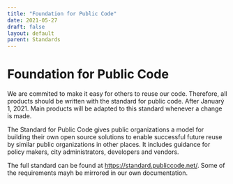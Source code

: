 ```yaml
---
title: "Foundation for Public Code"
date: 2021-05-27
draft: false
layout: default
parent: Standards
---
```


# Foundation for Public Code

We are commited to make it easy for others to reuse our code. Therefore, all products should be written with the standard for public code. After Januarý 1, 2021. Main products will be adapted to this standard whenever a change is made. 

The Standard for Public Code gives public organizations a model for building their own open source solutions to enable successful future reuse by similar public organizations in other places. It includes guidance for policy makers, city administrators, developers and vendors.

The full standard can be found at https://standard.publiccode.net/. Some of the requirements mayh be mirrored in our own documentation. 